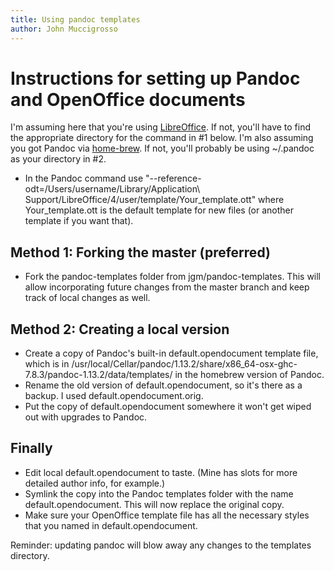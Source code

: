 ```yaml
---
title: Using pandoc templates
author: John Muccigrosso
---
```

 
# Instructions for setting up Pandoc and OpenOffice documents

I'm assuming here that you're using [LibreOffice](http://libreoffice.org/). If not, you'll have to find the appropriate directory for the command in #1 below. I'm also assuming you got Pandoc via [home-brew](http://brew.sh/). If not, you'll probably be using ~/.pandoc as your directory in #2.

* In the Pandoc command use "--reference-odt=/Users/username/Library/Application\ Support/LibreOffice/4/user/template/Your_template.ott" where Your_template.ott is the default template for new files (or another template if you want that).

## Method 1: Forking the master (preferred)

* Fork the pandoc-templates folder from jgm/pandoc-templates. This will allow incorporating future changes from the master branch and keep track of local changes as well.


## Method 2: Creating a local version
* Create a copy of Pandoc's built-in default.opendocument template file, which is in /usr/local/Cellar/pandoc/1.13.2/share/x86_64-osx-ghc-7.8.3/pandoc-1.13.2/data/templates/ in the homebrew version of Pandoc.
* Rename the old version of default.opendocument, so it's there as a backup. I used default.opendocument.orig.
* Put the copy of default.opendocument somewhere it won't get wiped out with upgrades to Pandoc.


## Finally

* Edit local default.opendocument to taste. (Mine has slots for more detailed author info, for example.)
* Symlink the copy into the Pandoc templates folder with the name default.opendocument. This will now replace the original copy.
* Make sure your OpenOffice template file has all the necessary styles that you named in default.opendocument.

Reminder: updating pandoc will blow away any changes to the templates directory.